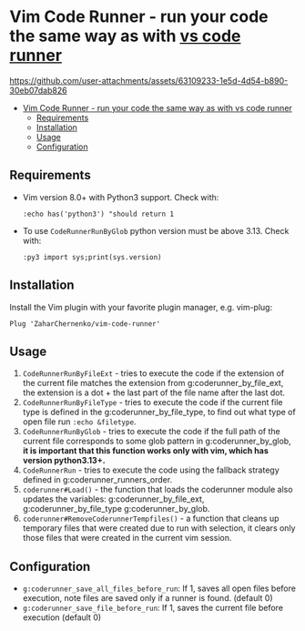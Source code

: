 # Vim Code Runner - run your code the same way as with [vs code runner](https://github.com/formulahendry/vscode-code-runner)
https://github.com/user-attachments/assets/63109233-1e5d-4d54-b890-30eb07dab826
- [Vim Code Runner - run your code the same way as with vs code runner](#vim-code-runner---run-your-code-the-same-way-as-with-vs-code-runner)
  - [Requirements](#requirements)
  - [Installation](#installation)
  - [Usage](#usage)
  - [Configuration](#configuration)

## Requirements
- Vim version 8.0+ with Python3 support. Check with:
    ```vim
    :echo has('python3') "should return 1
    ```
- To use `CodeRunnerRunByGlob` python version must be above 3.13. Check with:
   ```vim
   :py3 import sys;print(sys.version)
   ```

## Installation
Install the Vim plugin with your favorite plugin manager, e.g. vim-plug:
```vim  
Plug 'ZaharChernenko/vim-code-runner'  
```

## Usage
1. `CodeRunnerRunByFileExt` - tries to execute the code if the extension of the current file matches the extension from g:coderunner_by_file_ext, the extension is a dot + the last part of the file name after the last dot.
2. `CodeRunnerRunByFileType` - tries to execute the code if the current file type is defined in the g:coderunner_by_file_type, to find out what type of open file run `:echo &filetype`.
3. `CodeRunnerRunByGlob` - tries to execute the code if the full path of the current file corresponds to some glob pattern in g:coderunner_by_glob, **it is important that this function works only with vim, which has version python3.13+.**
4. `CodeRunnerRun` - tries to execute the code using the fallback strategy defined in g:coderunner_runners_order.
5. `coderunner#Load()` - the function that loads the coderunner module also updates the variables: g:coderunner_by_file_ext, g:coderunner_by_file_type g:coderunner_by_glob.
6. `coderunner#RemoveCoderunnerTempfiles()` - a function that cleans up temporary files that were created due to run with selection, it clears only those files that were created in the current vim session.

## Configuration
- `g:coderunner_save_all_files_before_run`: If 1, saves all open files before execution, note files are saved only if a runner is found. (default 0)
- `g:coderunner_save_file_before_run`: If 1, saves the current file before execution (default 0)
